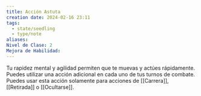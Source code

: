 ```yaml
---
title: Acción Astuta
creation date: 2024-02-16 23:11
tags:
  - state/seedling
  - type/note
aliases: 
Nivel de Clase: 2
Mejora de Habilidad:
---
```

Tu rapidez mental y agilidad permiten que te muevas y actúes rápidamente. Puedes utilizar una
acción adicional en cada uno de tus turnos de combate. Puedes usar esta acción solamente para
acciones de [[Carrera]], [[Retirada]] o [[Ocultarse]].

